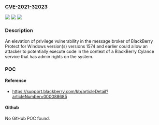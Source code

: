 ### [CVE-2021-32023](https://cve.mitre.org/cgi-bin/cvename.cgi?name=CVE-2021-32023)
![](https://img.shields.io/static/v1?label=Product&message=BlackBerry%20Protect%20for%20Windows&color=blue)
![](https://img.shields.io/static/v1?label=Version&message=n%2Fa&color=blue)
![](https://img.shields.io/static/v1?label=Vulnerability&message=Elevation%20of%20privilege%20in%20message%20broker&color=brighgreen)

### Description

An elevation of privilege vulnerability in the message broker of BlackBerry Protect for Windows version(s) versions 1574 and earlier could allow an attacker to potentially execute code in the context of a BlackBerry Cylance service that has admin rights on the system.

### POC

#### Reference
- https://support.blackberry.com/kb/articleDetail?articleNumber=000088685

#### Github
No GitHub POC found.

